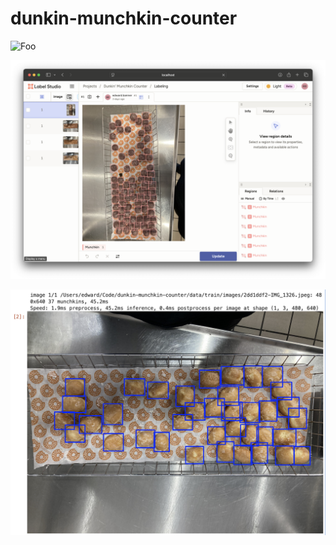 # dunkin-munchkin-counter

![Foo](images/app.png)

![Foo](images/494099177-3e6f0fbc-9714-47d3-bbc5-ba514d346a48.png)

![Bar](images/494099333-8c43baf6-6bea-4847-a6cc-a4b8df73488e.png)
